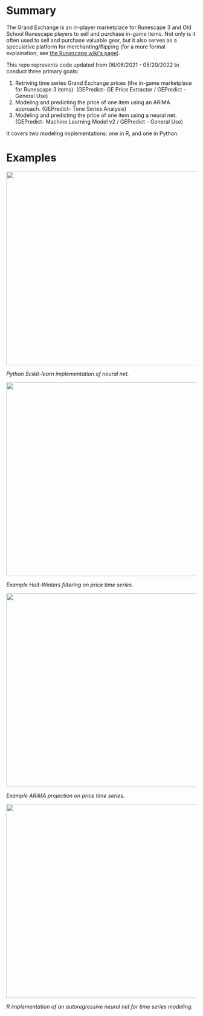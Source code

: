 # Summary
The Grand Exchange is an in-player marketplace for Runescape 3 and Old School Runescape players to sell and purchase in-game items. 
Not only is it often used to sell and purchase valuable gear, but it also serves as a speculative platform for merchanting/flipping (for a more formal explaination, see [the Runescape wiki's page](https://runescape.wiki/w/Trading_and_merchanting_guide)).

This repo represents code updated from 06/06/2021 - 05/20/2022 to conduct three primary goals:
1) Retriving time series Grand Exchange prices (the in-game marketplace for Runescape 3 items). (GEPredict- GE Price Extractor / GEPredict - General Use)
2) Modeling and predicting the price of one item using an ARIMA approach. (GEPredict- Time Series Analysis)
3) Modeling and predicting the price of one item using a neural net. (GEPredict- Machine Learning Model v2 / GEPredict - General Use)

It covers two modeling implementations: one in R, and one in Python.

# Examples
<p>
  <img width="512" src="https://imgur.com/Z9zOJk1.png">
  
  <em>Python Scikit-learn implementation of neural net.</em>
</p>

<p>
  <img width="512" src="https://imgur.com/4bWvQ0i.png">
  
  <em>Example Holt-Winters filtering on price time series.</em>
</p>

<p>
  <img width="512" src="https://imgur.com/nKvAwP4.png">
  
  <em>Example ARIMA projection on price time series.</em>
</p>

<p>
  <img width="512" src="https://imgur.com/QCw7slW.png">
  
  <em>R implementation of an autoregressive neural net for time series modeling.</em>
</p>
